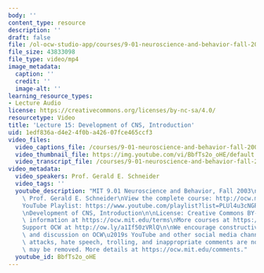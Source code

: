 ```yaml
---
body: ''
content_type: resource
description: ''
draft: false
file: /ol-ocw-studio-app/courses/9-01-neuroscience-and-behavior-fall-2003/mit9_01f03_lec15_360p_16_9.mp4
file_size: 43833098
file_type: video/mp4
image_metadata:
  caption: ''
  credit: ''
  image-alt: ''
learning_resource_types:
- Lecture Audio
license: https://creativecommons.org/licenses/by-nc-sa/4.0/
resourcetype: Video
title: 'Lecture 15: Development of CNS, Introduction'
uid: 1edf836a-d4e2-4f0b-a426-07fce465ccf3
video_files:
  video_captions_file: /courses/9-01-neuroscience-and-behavior-fall-2003/1y0vgwUyaraCiuU5FhQNQkA_3JKTT2l_B_transcript.webvtt
  video_thumbnail_file: https://img.youtube.com/vi/BbfTs2o_oHE/default.jpg
  video_transcript_file: /courses/9-01-neuroscience-and-behavior-fall-2003/1y0vgwUyaraCiuU5FhQNQkA_3JKTT2l_B_transcript.pdf
video_metadata:
  video_speakers: Prof. Gerald E. Schneider
  video_tags: ''
  youtube_description: "MIT 9.01 Neuroscience and Behavior, Fall 2003\nInstructor:\
    \ Prof. Gerald E. Schneider\nView the complete course: http://ocw.mit.edu/courses/brain-and-cognitive-sciences/9-01-neuroscience-and-behavior-fall-2003\n\
    YouTube Playlist: https://www.youtube.com/playlist?list=PLUl4u3cNGP63U7FmbKD9KClb-94dyPJim\n\
    \nDevelopment of CNS, Introduction\n\nLicense: Creative Commons BY-NC-SA\nMore\
    \ information at https://ocw.mit.edu/terms\nMore courses at https://ocw.mit.edu\n\
    Support OCW at http://ow.ly/a1If50zVRlQ\n\nWe encourage constructive comments\
    \ and discussion on OCW\u2019s YouTube and other social media channels. Personal\
    \ attacks, hate speech, trolling, and inappropriate comments are not allowed and\
    \ may be removed. More details at https://ocw.mit.edu/comments."
  youtube_id: BbfTs2o_oHE
---
```

